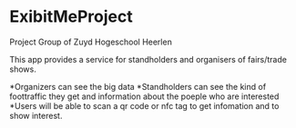 # ExibitMeProject
Project Group of Zuyd Hogeschool Heerlen

This app provides a service for standholders and organisers of fairs/trade shows.

*Organizers can see the big data
*Standholders can see the kind of foottraffic they get and information about the poeple who are interested
*Users will be able to scan a qr code or nfc tag to get infomation and to show interest.
